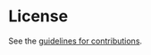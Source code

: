 # License

See the
[guidelines for contributions](https://github.com/rohanmahy/cbor-serialization/blob/main/CONTRIBUTING.md).
